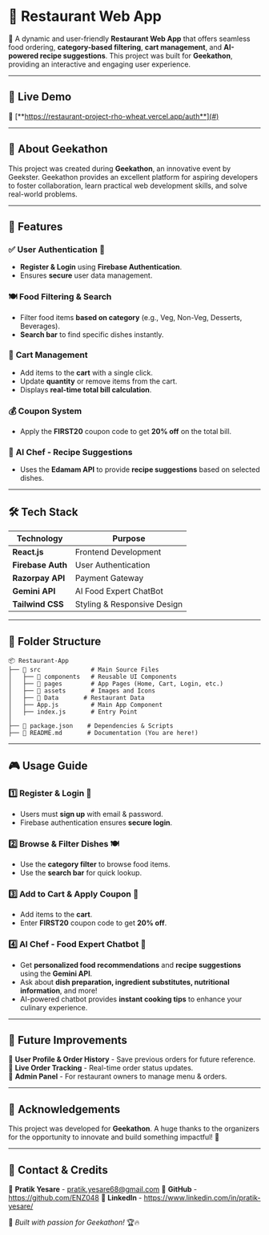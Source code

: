 # 🍔 Restaurant Web App

🚀 A dynamic and user-friendly **Restaurant Web App** that offers seamless food ordering, **category-based filtering**, **cart management**, and **AI-powered recipe suggestions**. This project was built for **Geekathon**, providing an interactive and engaging user experience.

---

## 🚀 Live Demo
🎯 [**https://restaurant-project-rho-wheat.vercel.app/auth**](#)

---

## 🎉 About Geekathon  
This project was created during **Geekathon**, an innovative event by Geekster. Geekathon provides an excellent platform for aspiring developers to foster collaboration, learn practical web development skills, and solve real-world problems. 

---

## 🌟 Features

### ✅ **User Authentication** 🔐
- **Register & Login** using **Firebase Authentication**.
- Ensures **secure** user data management.

### 🍽️ **Food Filtering & Search**
- Filter food items **based on category** (e.g., Veg, Non-Veg, Desserts, Beverages).
- **Search bar** to find specific dishes instantly.

### 🛒 **Cart Management**
- Add items to the **cart** with a single click.
- Update **quantity** or remove items from the cart.
- Displays **real-time total bill calculation**.

### 💰 **Coupon System**
- Apply the **FIRST20** coupon code to get **20% off** on the total bill.

### 🤖 **AI Chef - Recipe Suggestions**
- Uses the **Edamam API** to provide **recipe suggestions** based on selected dishes.
---

## 🛠️ Tech Stack

| Technology  | Purpose  |
|-------------|----------|
| **React.js** | Frontend Development |
| **Firebase Auth** | User Authentication |
| **Razorpay API** | Payment Gateway |
| **Gemini API** | AI Food Expert ChatBot|
| **Tailwind CSS** | Styling & Responsive Design |

---

## 📂 Folder Structure

```
📦 Restaurant-App
├── 📁 src              # Main Source Files
│   ├── 📁 components   # Reusable UI Components
│   ├── 📁 pages        # App Pages (Home, Cart, Login, etc.)
│   ├── 📁 assets       # Images and Icons
│   ├── 📁 Data       # Restaurant Data
│   ├── App.js         # Main App Component
│   ├── index.js       # Entry Point
│
├── 📄 package.json    # Dependencies & Scripts
├── 📄 README.md       # Documentation (You are here!)
```

---

## 🎮 Usage Guide

### **1️⃣ Register & Login** 🔐
- Users must **sign up** with email & password.
- Firebase authentication ensures **secure login**.

### **2️⃣ Browse & Filter Dishes** 🍽️
- Use the **category filter** to browse food items.
- Use the **search bar** for quick lookup.

### **3️⃣ Add to Cart & Apply Coupon** 🛒
- Add items to the **cart**.
- Enter **FIRST20** coupon code to get **20% off**.

### **4️⃣ AI Chef - Food Expert Chatbot** 🤖  
- Get **personalized food recommendations** and **recipe suggestions** using the **Gemini API**.  
- Ask about **dish preparation, ingredient substitutes, nutritional information**, and more!  
- AI-powered chatbot provides **instant cooking tips** to enhance your culinary experience.  


---

## 🚀 Future Improvements
📌 **User Profile & Order History** - Save previous orders for future reference.  
📌 **Live Order Tracking** - Real-time order status updates.  
📌 **Admin Panel** - For restaurant owners to manage menu & orders.  

---

## 🤝 Acknowledgements
This project was developed for **Geekathon**. A huge thanks to the organizers for the opportunity to innovate and build something impactful! 🚀

---

## 🎯 Contact & Credits
📧 **Pratik Yesare** - pratik.yesare68@gmail.com
🔗 **GitHub** - https://github.com/ENZ048 
🔗 **LinkedIn** - https://www.linkedin.com/in/pratik-yesare/

🚀 _Built with passion for Geekathon!_ 🏆🔥

